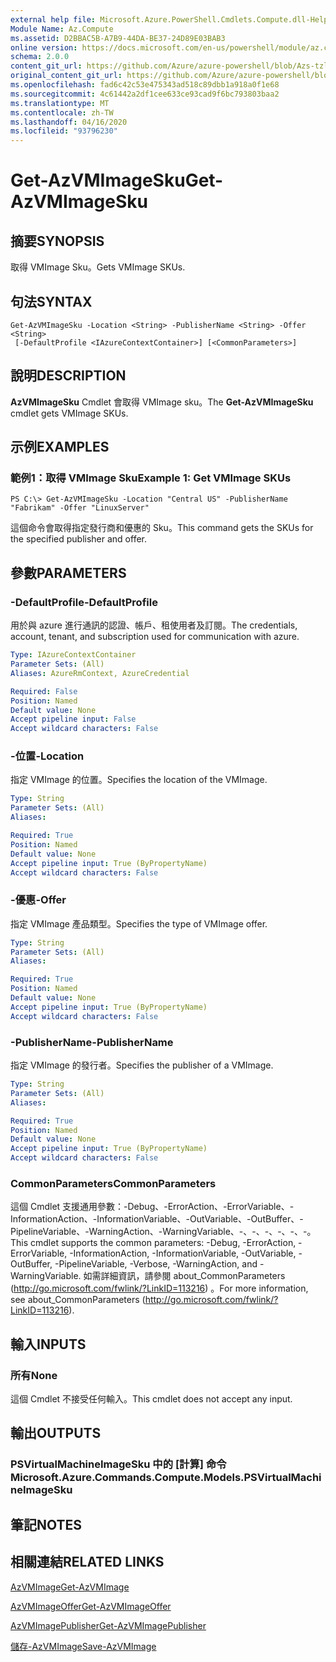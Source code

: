 ```yaml
---
external help file: Microsoft.Azure.PowerShell.Cmdlets.Compute.dll-Help-Help.xml
Module Name: Az.Compute
ms.assetid: D2BBAC5B-A7B9-44DA-BE37-24D89E03BAB3
online version: https://docs.microsoft.com/en-us/powershell/module/az.compute/get-azvmimagesku
schema: 2.0.0
content_git_url: https://github.com/Azure/azure-powershell/blob/Azs-tzl/src/Compute/Compute/help/Get-AzVMImageSku.md
original_content_git_url: https://github.com/Azure/azure-powershell/blob/Azs-tzl/src/Compute/Compute/help/Get-AzVMImageSku.md
ms.openlocfilehash: fad6c42c53e475343ad518c89dbb1a918a0f1e68
ms.sourcegitcommit: 4c61442a2df1cee633ce93cad9f6bc793803baa2
ms.translationtype: MT
ms.contentlocale: zh-TW
ms.lasthandoff: 04/16/2020
ms.locfileid: "93796230"
---
```

# <span data-ttu-id="82e49-101">Get-AzVMImageSku</span><span class="sxs-lookup"><span data-stu-id="82e49-101">Get-AzVMImageSku</span></span>

## <span data-ttu-id="82e49-102">摘要</span><span class="sxs-lookup"><span data-stu-id="82e49-102">SYNOPSIS</span></span>
<span data-ttu-id="82e49-103">取得 VMImage Sku。</span><span class="sxs-lookup"><span data-stu-id="82e49-103">Gets VMImage SKUs.</span></span>

## <span data-ttu-id="82e49-104">句法</span><span class="sxs-lookup"><span data-stu-id="82e49-104">SYNTAX</span></span>

```
Get-AzVMImageSku -Location <String> -PublisherName <String> -Offer <String>
 [-DefaultProfile <IAzureContextContainer>] [<CommonParameters>]
```

## <span data-ttu-id="82e49-105">說明</span><span class="sxs-lookup"><span data-stu-id="82e49-105">DESCRIPTION</span></span>
<span data-ttu-id="82e49-106">**AzVMImageSku** Cmdlet 會取得 VMImage sku。</span><span class="sxs-lookup"><span data-stu-id="82e49-106">The **Get-AzVMImageSku** cmdlet gets VMImage SKUs.</span></span>

## <span data-ttu-id="82e49-107">示例</span><span class="sxs-lookup"><span data-stu-id="82e49-107">EXAMPLES</span></span>

### <span data-ttu-id="82e49-108">範例1：取得 VMImage Sku</span><span class="sxs-lookup"><span data-stu-id="82e49-108">Example 1: Get VMImage SKUs</span></span>
```
PS C:\> Get-AzVMImageSku -Location "Central US" -PublisherName "Fabrikam" -Offer "LinuxServer"
```

<span data-ttu-id="82e49-109">這個命令會取得指定發行商和優惠的 Sku。</span><span class="sxs-lookup"><span data-stu-id="82e49-109">This command gets the SKUs for the specified publisher and offer.</span></span>

## <span data-ttu-id="82e49-110">參數</span><span class="sxs-lookup"><span data-stu-id="82e49-110">PARAMETERS</span></span>

### <span data-ttu-id="82e49-111">-DefaultProfile</span><span class="sxs-lookup"><span data-stu-id="82e49-111">-DefaultProfile</span></span>
<span data-ttu-id="82e49-112">用於與 azure 進行通訊的認證、帳戶、租使用者及訂閱。</span><span class="sxs-lookup"><span data-stu-id="82e49-112">The credentials, account, tenant, and subscription used for communication with azure.</span></span>

```yaml
Type: IAzureContextContainer
Parameter Sets: (All)
Aliases: AzureRmContext, AzureCredential

Required: False
Position: Named
Default value: None
Accept pipeline input: False
Accept wildcard characters: False
```

### <span data-ttu-id="82e49-113">-位置</span><span class="sxs-lookup"><span data-stu-id="82e49-113">-Location</span></span>
<span data-ttu-id="82e49-114">指定 VMImage 的位置。</span><span class="sxs-lookup"><span data-stu-id="82e49-114">Specifies the location of the VMImage.</span></span>

```yaml
Type: String
Parameter Sets: (All)
Aliases: 

Required: True
Position: Named
Default value: None
Accept pipeline input: True (ByPropertyName)
Accept wildcard characters: False
```

### <span data-ttu-id="82e49-115">-優惠</span><span class="sxs-lookup"><span data-stu-id="82e49-115">-Offer</span></span>
<span data-ttu-id="82e49-116">指定 VMImage 產品類型。</span><span class="sxs-lookup"><span data-stu-id="82e49-116">Specifies the type of VMImage offer.</span></span>

```yaml
Type: String
Parameter Sets: (All)
Aliases: 

Required: True
Position: Named
Default value: None
Accept pipeline input: True (ByPropertyName)
Accept wildcard characters: False
```

### <span data-ttu-id="82e49-117">-PublisherName</span><span class="sxs-lookup"><span data-stu-id="82e49-117">-PublisherName</span></span>
<span data-ttu-id="82e49-118">指定 VMImage 的發行者。</span><span class="sxs-lookup"><span data-stu-id="82e49-118">Specifies the publisher of a VMImage.</span></span>

```yaml
Type: String
Parameter Sets: (All)
Aliases: 

Required: True
Position: Named
Default value: None
Accept pipeline input: True (ByPropertyName)
Accept wildcard characters: False
```

### <span data-ttu-id="82e49-119">CommonParameters</span><span class="sxs-lookup"><span data-stu-id="82e49-119">CommonParameters</span></span>
<span data-ttu-id="82e49-120">這個 Cmdlet 支援通用參數：-Debug、-ErrorAction、-ErrorVariable、-InformationAction、-InformationVariable、-OutVariable、-OutBuffer、-PipelineVariable、-WarningAction、-WarningVariable、-、-、-、-、-、-。</span><span class="sxs-lookup"><span data-stu-id="82e49-120">This cmdlet supports the common parameters: -Debug, -ErrorAction, -ErrorVariable, -InformationAction, -InformationVariable, -OutVariable, -OutBuffer, -PipelineVariable, -Verbose, -WarningAction, and -WarningVariable.</span></span> <span data-ttu-id="82e49-121">如需詳細資訊，請參閱 about_CommonParameters (http://go.microsoft.com/fwlink/?LinkID=113216) 。</span><span class="sxs-lookup"><span data-stu-id="82e49-121">For more information, see about_CommonParameters (http://go.microsoft.com/fwlink/?LinkID=113216).</span></span>

## <span data-ttu-id="82e49-122">輸入</span><span class="sxs-lookup"><span data-stu-id="82e49-122">INPUTS</span></span>

### <span data-ttu-id="82e49-123">所有</span><span class="sxs-lookup"><span data-stu-id="82e49-123">None</span></span>
<span data-ttu-id="82e49-124">這個 Cmdlet 不接受任何輸入。</span><span class="sxs-lookup"><span data-stu-id="82e49-124">This cmdlet does not accept any input.</span></span>

## <span data-ttu-id="82e49-125">輸出</span><span class="sxs-lookup"><span data-stu-id="82e49-125">OUTPUTS</span></span>

### <span data-ttu-id="82e49-126">PSVirtualMachineImageSku 中的 [計算] 命令</span><span class="sxs-lookup"><span data-stu-id="82e49-126">Microsoft.Azure.Commands.Compute.Models.PSVirtualMachineImageSku</span></span>

## <span data-ttu-id="82e49-127">筆記</span><span class="sxs-lookup"><span data-stu-id="82e49-127">NOTES</span></span>

## <span data-ttu-id="82e49-128">相關連結</span><span class="sxs-lookup"><span data-stu-id="82e49-128">RELATED LINKS</span></span>

[<span data-ttu-id="82e49-129">AzVMImage</span><span class="sxs-lookup"><span data-stu-id="82e49-129">Get-AzVMImage</span></span>](./Get-AzVMImage.md)

[<span data-ttu-id="82e49-130">AzVMImageOffer</span><span class="sxs-lookup"><span data-stu-id="82e49-130">Get-AzVMImageOffer</span></span>](./Get-AzVMImageOffer.md)

[<span data-ttu-id="82e49-131">AzVMImagePublisher</span><span class="sxs-lookup"><span data-stu-id="82e49-131">Get-AzVMImagePublisher</span></span>](./Get-AzVMImagePublisher.md)

[<span data-ttu-id="82e49-132">儲存-AzVMImage</span><span class="sxs-lookup"><span data-stu-id="82e49-132">Save-AzVMImage</span></span>](./Save-AzVMImage.md)


